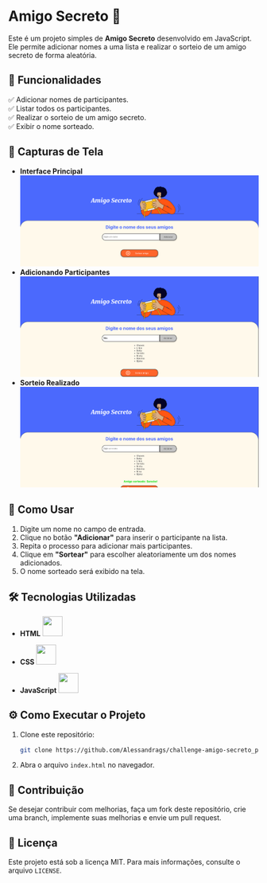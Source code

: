 # Amigo Secreto 🎁  

Este é um projeto simples de **Amigo Secreto** desenvolvido em JavaScript. Ele permite adicionar nomes a uma lista e realizar o sorteio de um amigo secreto de forma aleatória.  

## 📌 Funcionalidades

✅ Adicionar nomes de participantes.  
✅ Listar todos os participantes.  
✅ Realizar o sorteio de um amigo secreto.  
✅ Exibir o nome sorteado.  

## 📸 Capturas de Tela  
- **Interface Principal** 
 ![Interface principal do Amigo Secreto](assets/interface-principal-do-Amigo-Secreto.png)
- **Adicionando Participantes** 
 ![Adicionando participantes ao Amigo Secreto](assets/adicionando-participantes.png)
- **Sorteio Realizado**  
![Sorteio realizado no Amigo Secreto](assets/sorteio-realizado.png)

## 🚀 Como Usar  
1. Digite um nome no campo de entrada.  
2. Clique no botão **"Adicionar"** para inserir o participante na lista.  
3. Repita o processo para adicionar mais participantes.  
4. Clique em **"Sortear"** para escolher aleatoriamente um dos nomes adicionados.  
5. O nome sorteado será exibido na tela.  

## 🛠️ Tecnologias Utilizadas  
- **HTML**  <img src="https://cdn.jsdelivr.net/gh/devicons/devicon/icons/html5/html5-original.svg" width="40" height="40"/>

- **CSS**   <img src="https://cdn.jsdelivr.net/gh/devicons/devicon/icons/css3/css3-original.svg" width="40" height="40"/>

- **JavaScript**  <img src="https://cdn.jsdelivr.net/gh/devicons/devicon/icons/javascript/javascript-original.svg" width="40" height="40"/>


## ⚙️ Como Executar o Projeto  
1. Clone este repositório:  
   ```sh
   git clone https://github.com/Alessandrags/challenge-amigo-secreto_pt.git
2. Abra o arquivo `index.html` no navegador.

## 🔗 Contribuição

Se desejar contribuir com melhorias, faça um fork deste repositório, crie uma branch, implemente suas melhorias e envie um pull request.

## 📃 Licença

Este projeto está sob a licença MIT. Para mais informações, consulte o arquivo `LICENSE`.
